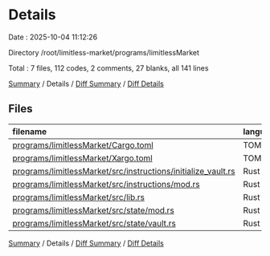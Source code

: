 # Details

Date : 2025-10-04 11:12:26

Directory /root/limitless-market/programs/limitlessMarket

Total : 7 files,  112 codes, 2 comments, 27 blanks, all 141 lines

[Summary](results.md) / Details / [Diff Summary](diff.md) / [Diff Details](diff-details.md)

## Files
| filename | language | code | comment | blank | total |
| :--- | :--- | ---: | ---: | ---: | ---: |
| [programs/limitlessMarket/Cargo.toml](/programs/limitlessMarket/Cargo.toml) | TOML | 18 | 0 | 7 | 25 |
| [programs/limitlessMarket/Xargo.toml](/programs/limitlessMarket/Xargo.toml) | TOML | 2 | 0 | 1 | 3 |
| [programs/limitlessMarket/src/instructions/initialize\_vault.rs](/programs/limitlessMarket/src/instructions/initialize_vault.rs) | Rust | 51 | 2 | 10 | 63 |
| [programs/limitlessMarket/src/instructions/mod.rs](/programs/limitlessMarket/src/instructions/mod.rs) | Rust | 2 | 0 | 1 | 3 |
| [programs/limitlessMarket/src/lib.rs](/programs/limitlessMarket/src/lib.rs) | Rust | 16 | 0 | 4 | 20 |
| [programs/limitlessMarket/src/state/mod.rs](/programs/limitlessMarket/src/state/mod.rs) | Rust | 2 | 0 | 1 | 3 |
| [programs/limitlessMarket/src/state/vault.rs](/programs/limitlessMarket/src/state/vault.rs) | Rust | 21 | 0 | 3 | 24 |

[Summary](results.md) / Details / [Diff Summary](diff.md) / [Diff Details](diff-details.md)